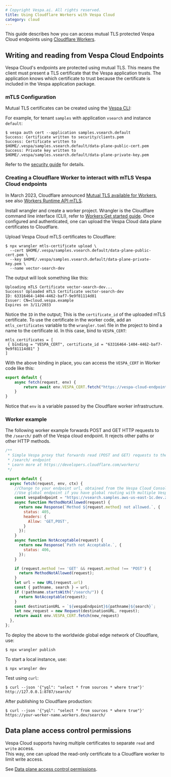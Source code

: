 ```yaml
---
# Copyright Vespa.ai. All rights reserved.
title: Using Cloudflare Workers with Vespa Cloud
category: cloud
---
```


This guide describes how you can access mutual TLS protected Vespa Cloud endpoints using
[Cloudflare Workers](https://workers.cloudflare.com/).

## Writing and reading from Vespa Cloud Endpoints

Vespa Cloud's endpoints are protected using mutual TLS. 
This means the client must present a TLS certificate that the Vespa application trusts. The application
knows which certificate to trust because the certificate is included in the
Vespa application package. 

### mTLS Configuration

Mutual TLS certificates can be created using the
[Vespa CLI](/en/vespa-cli.html):

For example, for tenant `samples` with application `vsearch` and instance `default`:

```
$ vespa auth cert --application samples.vsearch.default
Success: Certificate written to security/clients.pem
Success: Certificate written to $HOME/.vespa/samples.vsearch.default/data-plane-public-cert.pem
Success: Private key written to $HOME/.vespa/samples.vsearch.default/data-plane-private-key.pem
```

Refer to the [security guide](guide) for details. 

### Creating a Cloudflare Worker to interact with mTLS Vespa Cloud endpoints
In March 2023, Cloudflare announced [Mutual TLS available for Workers](https://blog.cloudflare.com/mtls-workers/), 
see also [Workers Runtime API mTLS](https://developers.cloudflare.com/workers/runtime-apis/mtls/).

Install wrangler and create a worker project.
Wrangler is the Cloudflare command line interface (CLI), refer to
[Workers:Get started guide](https://developers.cloudflare.com/workers/get-started/guide/). 
Once configured and authenticated, one can upload the Vespa Cloud data plane certificates to Cloudflare.

Upload Vespa Cloud mTLS certificates to Cloudflare:

```
$ npx wrangler mtls-certificate upload \
  --cert $HOME/.vespa/samples.vsearch.default/data-plane-public-cert.pem \
  --key $HOME/.vespa/samples.vsearch.default/data-plane-private-key.pem \
  --name vector-search-dev
```
The output will look something like this:
```
Uploading mTLS Certificate vector-search-dev...
Success! Uploaded mTLS Certificate vector-search-dev
ID: 63316464-1404-4462-baf7-9e9f81114d81
Issuer: CN=cloud.vespa.example
Expires on 3/11/2033
```

Notice the `ID` in the output; This is the `certificate_id` of the uploaded mTLS certificate. 
To use the certificate in the worker code, add an `mtls_certificates` variable to the `wrangler.toml` file
in the project to bind a name to the certificate id. In this case, bind to `VESPA_CERT`:

```
mtls_certificates = [
 { binding = "VESPA_CERT", certificate_id = "63316464-1404-4462-baf7-9e9f81114d81" }
]
```

With the above binding in place, you can access the `VESPA_CERT` in Worker code like this:

```javascript
export default {
    async fetch(request, env) {
        return await env.VESPA_CERT.fetch("https://vespa-cloud-endpoint");
    }
}
```

Notice that `env` is a variable passed by the Cloudflare worker infrastructure. 

### Worker example

The following worker example forwards POST and GET HTTP requests to the `/search/` path 
of the Vespa cloud endpoint. It rejects other paths or other HTTP methods.

```javascript
/**
 * Simple Vespa proxy that forwards read (POST and GET) requests to the 
 * /search/ endpoint
 * Learn more at https://developers.cloudflare.com/workers/
 */

export default {
  async fetch(request, env, ctx) {
    //Change to your endpoint url, obtained from the Vespa Cloud Console. 
    //Use global endpoint if you have global routing with multiple Vespa regions
    const vespaEndpoint = "https://vsearch.samples.aws-us-east-1c.dev.z.vespa-app.cloud";
    async function MethodNotAllowed(request) {
      return new Response(`Method ${request.method} not allowed.`, {
        status: 405,
        headers: {
          Allow: 'GET,POST',
        }
      });
    }
    async function NotAcceptable(request) {
      return new Response(`Path not Acceptable.`, {
        status: 406,
      });
    }

    if (request.method !== 'GET' && request.method !== 'POST') {
      return MethodNotAllowed(request);
    }
    let url = new URL(request.url)
    const { pathname, search } = url;
    if (!pathname.startsWith("/search/")) {
      return NotAcceptable(request);
    }
    const destinationURL = `${vespaEndpoint}${pathname}${search}`;
    let new_request = new Request(destinationURL, request);
    return await env.VESPA_CERT.fetch(new_request)
  },
};

```
To deploy the above to the worldwide global edge network of Cloudflare, use:

```
$ npx wrangler publish
```

To start a local instance, use:

```
$ npx wrangler dev
```

Test using `curl`:
```
$ curl --json '{"yql": "select * from sources * where true"}' http://127.0.0.1:8787/search/
```

After publishing to Cloudflare production:

```
$ curl --json '{"yql": "select * from sources * where true"}' https://your-worker-name.workers.dev/search/
```

## Data plane access control permissions
Vespa Cloud supports having multiple certificates to separate `read` and `write` access.  
This way, one can upload the read-only certificate to a Cloudflare worker to limit write access.

See [Data plane access control permissions](guide#permissions).
